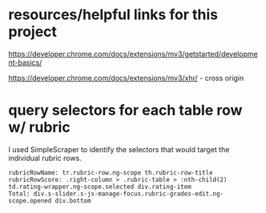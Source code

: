 # resources/helpful links for this project
https://developer.chrome.com/docs/extensions/mv3/getstarted/development-basics/

https://developer.chrome.com/docs/extensions/mv3/xhr/ - cross origin

# query selectors for each table row w/ rubric

I used SimpleScraper to identify the selectors that would target the individual rubric rows.
````
rubricRowName: tr.rubric-row.ng-scope th.rubric-row-title
rubricRowScore: .right-column > .rubric-table > :nth-child(2) td.rating-wrapper.ng-scope.selected div.rating-item
Total: div.s-slider.s-js-manage-focus.rubric-grades-edit.ng-scope.opened div.bottom
````